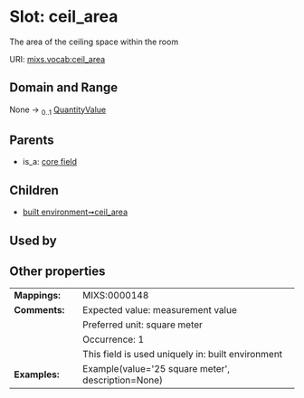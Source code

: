 
# Slot: ceil_area


The area of the ceiling space within the room

URI: [mixs.vocab:ceil_area](https://w3id.org/mixs/vocab/ceil_area)


## Domain and Range

None &#8594;  <sub>0..1</sub> [QuantityValue](QuantityValue.md)

## Parents

 *  is_a: [core field](core_field.md)

## Children

 *  [built environment➞ceil_area](built_environment_ceil_area.md)

## Used by


## Other properties

|  |  |  |
| --- | --- | --- |
| **Mappings:** | | MIXS:0000148 |
| **Comments:** | | Expected value: measurement value |
|  | | Preferred unit: square meter |
|  | | Occurrence: 1 |
|  | | This field is used uniquely in: built environment |
| **Examples:** | | Example(value='25 square meter', description=None) |

